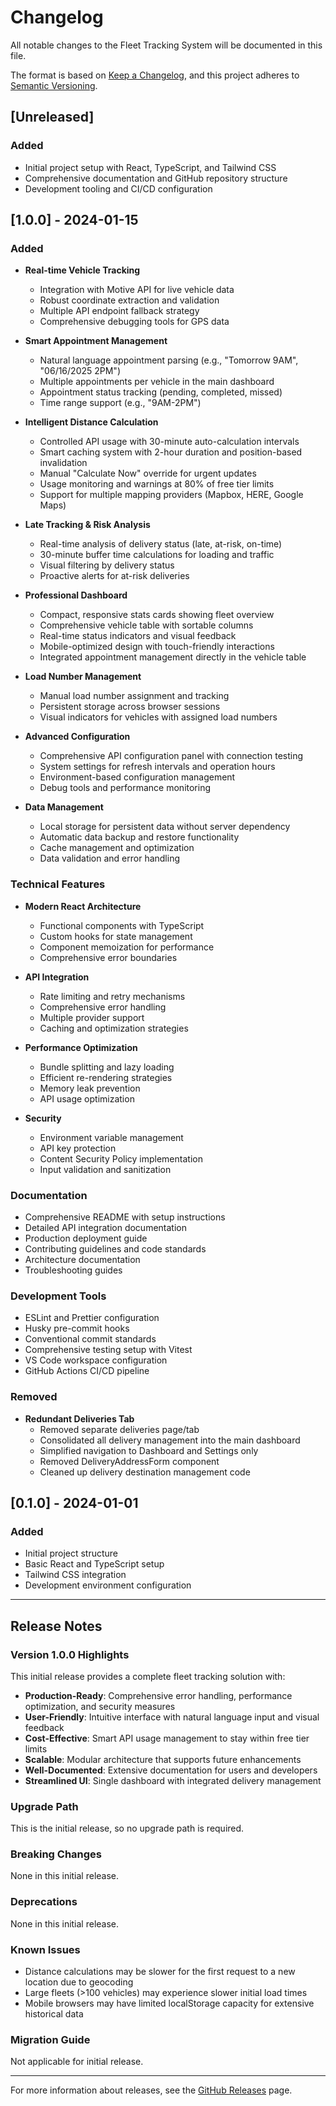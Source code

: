# Changelog

All notable changes to the Fleet Tracking System will be documented in this file.

The format is based on [Keep a Changelog](https://keepachangelog.com/en/1.0.0/),
and this project adheres to [Semantic Versioning](https://semver.org/spec/v2.0.0.html).

## [Unreleased]

### Added
- Initial project setup with React, TypeScript, and Tailwind CSS
- Comprehensive documentation and GitHub repository structure
- Development tooling and CI/CD configuration

## [1.0.0] - 2024-01-15

### Added
- **Real-time Vehicle Tracking**
  - Integration with Motive API for live vehicle data
  - Robust coordinate extraction and validation
  - Multiple API endpoint fallback strategy
  - Comprehensive debugging tools for GPS data

- **Smart Appointment Management**
  - Natural language appointment parsing (e.g., "Tomorrow 9AM", "06/16/2025 2PM")
  - Multiple appointments per vehicle in the main dashboard
  - Appointment status tracking (pending, completed, missed)
  - Time range support (e.g., "9AM-2PM")

- **Intelligent Distance Calculation**
  - Controlled API usage with 30-minute auto-calculation intervals
  - Smart caching system with 2-hour duration and position-based invalidation
  - Manual "Calculate Now" override for urgent updates
  - Usage monitoring and warnings at 80% of free tier limits
  - Support for multiple mapping providers (Mapbox, HERE, Google Maps)

- **Late Tracking & Risk Analysis**
  - Real-time analysis of delivery status (late, at-risk, on-time)
  - 30-minute buffer time calculations for loading and traffic
  - Visual filtering by delivery status
  - Proactive alerts for at-risk deliveries

- **Professional Dashboard**
  - Compact, responsive stats cards showing fleet overview
  - Comprehensive vehicle table with sortable columns
  - Real-time status indicators and visual feedback
  - Mobile-optimized design with touch-friendly interactions
  - Integrated appointment management directly in the vehicle table

- **Load Number Management**
  - Manual load number assignment and tracking
  - Persistent storage across browser sessions
  - Visual indicators for vehicles with assigned load numbers

- **Advanced Configuration**
  - Comprehensive API configuration panel with connection testing
  - System settings for refresh intervals and operation hours
  - Environment-based configuration management
  - Debug tools and performance monitoring

- **Data Management**
  - Local storage for persistent data without server dependency
  - Automatic data backup and restore functionality
  - Cache management and optimization
  - Data validation and error handling

### Technical Features
- **Modern React Architecture**
  - Functional components with TypeScript
  - Custom hooks for state management
  - Component memoization for performance
  - Comprehensive error boundaries

- **API Integration**
  - Rate limiting and retry mechanisms
  - Comprehensive error handling
  - Multiple provider support
  - Caching and optimization strategies

- **Performance Optimization**
  - Bundle splitting and lazy loading
  - Efficient re-rendering strategies
  - Memory leak prevention
  - API usage optimization

- **Security**
  - Environment variable management
  - API key protection
  - Content Security Policy implementation
  - Input validation and sanitization

### Documentation
- Comprehensive README with setup instructions
- Detailed API integration documentation
- Production deployment guide
- Contributing guidelines and code standards
- Architecture documentation
- Troubleshooting guides

### Development Tools
- ESLint and Prettier configuration
- Husky pre-commit hooks
- Conventional commit standards
- Comprehensive testing setup with Vitest
- VS Code workspace configuration
- GitHub Actions CI/CD pipeline

### Removed
- **Redundant Deliveries Tab**
  - Removed separate deliveries page/tab
  - Consolidated all delivery management into the main dashboard
  - Simplified navigation to Dashboard and Settings only
  - Removed DeliveryAddressForm component
  - Cleaned up delivery destination management code

## [0.1.0] - 2024-01-01

### Added
- Initial project structure
- Basic React and TypeScript setup
- Tailwind CSS integration
- Development environment configuration

---

## Release Notes

### Version 1.0.0 Highlights

This initial release provides a complete fleet tracking solution with:

- **Production-Ready**: Comprehensive error handling, performance optimization, and security measures
- **User-Friendly**: Intuitive interface with natural language input and visual feedback
- **Cost-Effective**: Smart API usage management to stay within free tier limits
- **Scalable**: Modular architecture that supports future enhancements
- **Well-Documented**: Extensive documentation for users and developers
- **Streamlined UI**: Single dashboard with integrated delivery management

### Upgrade Path

This is the initial release, so no upgrade path is required.

### Breaking Changes

None in this initial release.

### Deprecations

None in this initial release.

### Known Issues

- Distance calculations may be slower for the first request to a new location due to geocoding
- Large fleets (>100 vehicles) may experience slower initial load times
- Mobile browsers may have limited localStorage capacity for extensive historical data

### Migration Guide

Not applicable for initial release.

---

For more information about releases, see the [GitHub Releases](https://github.com/your-username/fleet-tracking-system/releases) page.